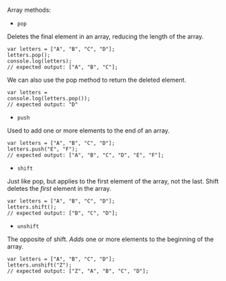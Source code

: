 Array methods:

* `pop`

Deletes the final element in an array, reducing the length of the array.

````
var letters = ["A", "B", "C", "D"];
letters.pop();
console.log(letters);
// expected output: ["A", "B", "C"];
````

We can also use the pop method to return the deleted element.

````
var letters =
console.log(letters.pop());
// expected output: "D"
````

* `push`

Used to add one or more elements to the end of an array.

````
var letters = ["A", "B", "C", "D"];
letters.push("E", "F");
// expected output: ["A", "B", "C", "D", "E", "F"];
````

* `shift`

Just like pop, but applies to the first element of the array, not the last. Shift deletes the _first_ element in the array.

````
var letters = ["A", "B", "C", "D"];
letters.shift();
// expected output: ["B", "C", "D"];
````

* `unshift`

The opposite of shift. _Adds_ one or more elements to the beginning of the array.

````
var letters = ["A", "B", "C", "D"];
letters.unshift("Z");
// expected output: ["Z", "A", "B", "C", "D"];
````
